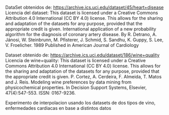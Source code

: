 DataSet obtenidos de: https://archive.ics.uci.edu/dataset/45/heart+disease
Licencia del dataset:
This dataset is licensed under a Creative Commons Attribution 4.0 International (CC BY 4.0) license.
This allows for the sharing and adaptation of the datasets for any purpose, provided that the appropriate credit is given.
  International application of a new probability algorithm for the diagnosis of coronary artery disease.
  By R. Detrano, A. Jánosi, W. Steinbrunn, M. Pfisterer, J. Schmid, S. Sandhu, K. Guppy, S. Lee, V. Froelicher. 1989
  Published in American Journal of Cardiology  

Dataset obtenido de: https://archive.ics.uci.edu/dataset/186/wine+quality
Licencia de wine+quality:
This dataset is licensed under a Creative Commons Attribution 4.0 International (CC BY 4.0) license.
This allows for the sharing and adaptation of the datasets for any purpose, provided that the appropriate credit is given.
  P. Cortez, A. Cerdeira, F. Almeida, T. Matos and J. Reis.
  Modeling wine preferences by data mining from physicochemical properties.
  In Decision Support Systems, Elsevier, 47(4):547-553. ISSN: 0167-9236.
  
Experimento de interpolacion usando los datasets de dos tipos de vino, enfermedades cardiacas en base a distintos datos

